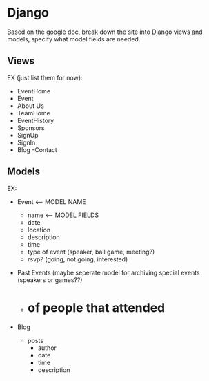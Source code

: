# Django
Based on the google doc, break down the site into Django views and models, specify what model fields are needed.

## Views
EX (just list them for now):
- EventHome
- Event 
- About Us
- TeamHome
- EventHistory
- Sponsors
- SignUp
- SignIn
- Blog
-Contact

## Models
EX:
- Event <-- MODEL NAME
  - name <-- MODEL FIELDS
  - date
  - location
  - description
  - time
  - type of event (speaker, ball game, meeting?)
  - rsvp? (going, not going, interested)

- Past Events (maybe seperate model for archiving special events (speakers or games??)
  - # of people that attended

- Blog
  - posts
    - author
    - date
    - time
    - description

